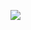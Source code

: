 [![](https://mermaid.ink/img/pako:eNplkEFuAjEMRa9ieT30AFmwAvUAdJmNSTw01cQZEgeEEHfHaBi1Ur3xl_3_k-w7hhIZHULjc2cJvEt0qpS9gNVMVVNIM4maoV64_p8fa7m2deFl6a9aApvt9u1w8Ln_AinKbYBMST5CW9WPiUhKJsofxDtpjAXm4MASQfgKU2oKSTmDlt8oXBLBWGrGATNXY0c77v4ietRvzuzRmYw8Up_Uo5eHWalrOdwkoNPaecA-G3F9BbqRpsaPJ1VzZXg?type=png)](https://mermaid.live/edit#pako:eNplkEFuAjEMRa9ieT30AFmwAvUAdJmNSTw01cQZEgeEEHfHaBi1Ur3xl_3_k-w7hhIZHULjc2cJvEt0qpS9gNVMVVNIM4maoV64_p8fa7m2deFl6a9aApvt9u1w8Ln_AinKbYBMST5CW9WPiUhKJsofxDtpjAXm4MASQfgKU2oKSTmDlt8oXBLBWGrGATNXY0c77v4ietRvzuzRmYw8Up_Uo5eHWalrOdwkoNPaecA-G3F9BbqRpsaPJ1VzZXg)
